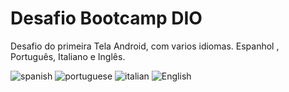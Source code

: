 # Desafio Bootcamp DIO
Desafio do primeira Tela Android, com varios idiomas.
Espanhol , Português, Italiano e Inglês.


![spanish](https://github.com/caiorochadev/AndroidBootcamp-DesafioFirstAPP/assets/139146069/c8bf33d2-26fc-4243-99b4-b6a86b02f94b)
![portuguese](https://github.com/caiorochadev/AndroidBootcamp-DesafioFirstAPP/assets/139146069/d2f58daf-53f2-4626-ae5f-4e9a5c2aff46)
![italian](https://github.com/caiorochadev/AndroidBootcamp-DesafioFirstAPP/assets/139146069/b71d352f-0ca7-405e-ab36-d5baecc0c08d)
![English](https://github.com/caiorochadev/AndroidBootcamp-DesafioFirstAPP/assets/139146069/f89b1e89-03c4-4f47-89bb-9bc02866c838)

